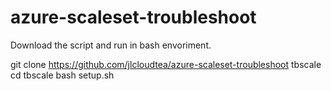 # azure-scaleset-troubleshoot

Download the script and run in bash envoriment. 

git clone https://github.com/jlcloudtea/azure-scaleset-troubleshoot tbscale
cd tbscale
bash setup.sh
